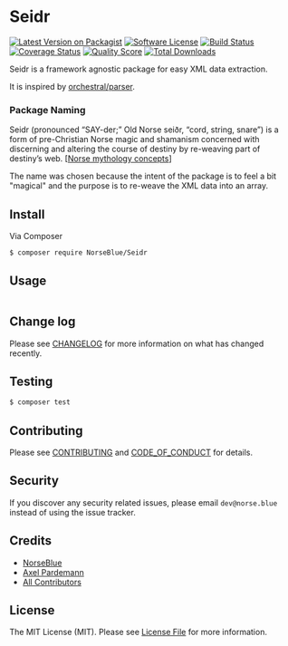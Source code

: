 # Seidr

[![Latest Version on Packagist][ico-version]][link-packagist]
[![Software License][ico-license]](LICENSE.md)
[![Build Status][ico-travis]][link-travis]
[![Coverage Status][ico-scrutinizer]][link-scrutinizer]
[![Quality Score][ico-code-quality]][link-code-quality]
[![Total Downloads][ico-downloads]][link-downloads]

Seidr is a framework agnostic package for easy XML data extraction.

It is inspired by [orchestral/parser](https://github.com/orchestral/parser).

### Package Naming

Seidr (pronounced “SAY-der;” Old Norse seiðr, “cord, string, snare”) is a form of pre-Christian Norse magic and shamanism concerned with discerning and altering the course of destiny by re-weaving part of destiny’s web. [[Norse mythology concepts](https://norse-mythology.org/concepts/seidr/)]

The name was chosen because the intent of the package is to feel a bit "magical" and the purpose is to re-weave the XML data into an array.

## Install

Via Composer

``` bash
$ composer require NorseBlue/Seidr
```

## Usage

``` php

```

## Change log

Please see [CHANGELOG](CHANGELOG.md) for more information on what has changed recently.

## Testing

``` bash
$ composer test
```

## Contributing

Please see [CONTRIBUTING](.github/CONTRIBUTING.md) and [CODE_OF_CONDUCT](.github/CODE_OF_CONDUCT.md) for details.

## Security

If you discover any security related issues, please email `dev@norse.blue` instead of using the issue tracker.

## Credits

- [NorseBlue][link-author]
- [Axel Pardemann](https://github.com/axelitus)
- [All Contributors][link-contributors]

## License

The MIT License (MIT). Please see [License File](LICENSE.md) for more information.

[ico-version]: https://img.shields.io/packagist/v/norse-blue/seidr.svg?style=flat-square
[ico-license]: https://img.shields.io/badge/license-MIT-brightgreen.svg?style=flat-square
[ico-travis]: https://img.shields.io/travis/NorseBlue/Seidr/master.svg?style=flat-square
[ico-scrutinizer]: https://img.shields.io/scrutinizer/coverage/g/NorseBlue/Seidr.svg?style=flat-square
[ico-code-quality]: https://img.shields.io/scrutinizer/g/NorseBlue/Seidr.svg?style=flat-square
[ico-downloads]: https://img.shields.io/packagist/dt/norse-blue/seidr.svg?style=flat-square

[link-packagist]: https://packagist.org/packages/norse-blue/seidr
[link-travis]: https://travis-ci.org/NorseBlue/Seidr
[link-scrutinizer]: https://scrutinizer-ci.com/g/NorseBlue/Seidr/code-structure
[link-code-quality]: https://scrutinizer-ci.com/g/NorseBlue/Seidr
[link-downloads]: https://packagist.org/packages/norse-blue/seidr
[link-author]: https://github.com/NorseBlue
[link-contributors]: https://github.com/NorseBlue/Seidr/graphs/contributors
